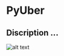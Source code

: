 # PyUber

## Discription ...

![alt text](https://pbs.twimg.com/media/DHJLre_WsAAC71O.jpg:large "Logo Title Text 1")



